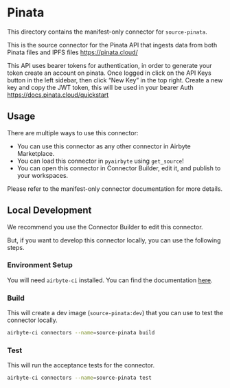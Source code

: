 # Pinata
This directory contains the manifest-only connector for `source-pinata`.

This is the source connector for the Pinata API that ingests data from both Pinata files and IPFS files https://pinata.cloud/

This API uses bearer tokens for authentication, in order to generate your token create an account on pinata. Once logged in click on the API Keys button in the left sidebar, then click “New Key” in the top right.
Create a new key and copy the JWT token, this will be used in your bearer Auth  https://docs.pinata.cloud/quickstart

## Usage
There are multiple ways to use this connector:
- You can use this connector as any other connector in Airbyte Marketplace.
- You can load this connector in `pyairbyte` using `get_source`!
- You can open this connector in Connector Builder, edit it, and publish to your workspaces.

Please refer to the manifest-only connector documentation for more details.

## Local Development
We recommend you use the Connector Builder to edit this connector.

But, if you want to develop this connector locally, you can use the following steps.

### Environment Setup
You will need `airbyte-ci` installed. You can find the documentation [here](airbyte-ci).

### Build
This will create a dev image (`source-pinata:dev`) that you can use to test the connector locally.
```bash
airbyte-ci connectors --name=source-pinata build
```

### Test
This will run the acceptance tests for the connector.
```bash
airbyte-ci connectors --name=source-pinata test
```

